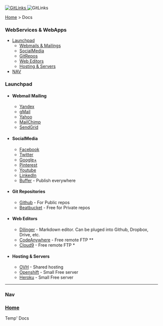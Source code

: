 <p>
    <br>
    <a href="https://github.com/AndreiCurelaru/Git-and-Links">
       <img src="http://infinidad.fr/images/uploads/GL-small.jpg" alt="GitLinks">
    </a>
    <img src="http://infinidad.fr/images/uploads/GL-line.jpg" alt="GitLinks">
    <p>
      <a href="https://github.com/AndreiCurelaru/Git-and-Links">Home</a> > Docs
    </p>
    
</p>

### WebServices & WebApps 


- [Launchpad](#Launchpad)
  - [Webmails & Mailings](#webmail--mailing)
  - [SocialMedia](#socialmedia)
  - [GitRepos](#git-repositories)
  - [Web Editors](#web-editors)
  - [Hosting & Servers](#hosting--servers)
- [NAV](#nav)



### Launchpad

- #### Webmail Mailing

  - [Yandex](https://mail.yandex.com)
  - [gMail](https://mail.google.com)
  - [Yahoo](https://fr-mg42.mail.yahoo.com)
  - [MailChimp](http://mailchimp.com) 
  - [SendGrid](https://sendgrid.com) 

- #### SocialMedia

  - [Facebook](https://www.facebook.com/)
  - [Twitter](https://twitter.com/)
  - [Google+](plus.google.com)
  - [Pinterest](https://fr.pinterest.com/)
  - [Youtube](https://www.youtube.com/)
  - [LinkedIn](https://www.linkedin.com)
  - [Buffer](https://buffer.com/) - Publish everywhere

- #### Git Repositories

  - [Github](https://github.com/AndreiCurelaru) - For Public repos
  - [Beatbucket](https://bitbucket.org/Infinidad/) - Free for Private repos

- #### Web Editors
  
  - [Dilinger](http://dillinger.io/) - Markdown editor. Can be pluged into Github, Dropbox, Drive, etc.
  - [CodeAnywhere](https://codeanywhere.com/) - Free remote FTP **
  - [Cloud9](https://c9.io/) - Free remote FTP *

- #### Hosting & Servers
  
  - [OVH](http://ovh.com) - Shared hosting
  - [Openshift](http://openshift.com) - Small Free server
  - [Heroku](http://heroku.com) - Small Free server
  

---
  
### Nav

### [Home](https://github.com/AndreiCurelaru/Git-and-Links)
Temp' Docs

